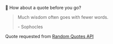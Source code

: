 📣 How about a quote before you go?

> Much wisdom often goes with fewer words.
>
> <p>- Sophocles</p>

Quote requested from [Random Quotes API](https://github.com/lukePeavey/quotable)
